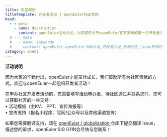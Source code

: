 ```yaml
---
title: 年度规划
titleTemplate: 开发者活动 | openEuler社区官网
head:
  - - meta
    - name: description
      content: openEuler活动沙龙，为您提供关于openEuler官方发布的第一手开发者活动信息。想要了解更多相关信息，欢迎访问openEuler官网。
  # - - meta
  #   - name: keywords
  #     content: openEuler,openEuler活动沙龙,开发者沙龙,开源社区,linux开源社区,服务器系统迁移
category: event
---
```


<script setup lang="ts">

import TheSalon from '@/views/event/EventPlan.vue';
import AppContent from '@/components/AppContent.vue';

</script>

<TheSalon />


<AppContent :pc-top = "0" :mobile-top="0">


<div class="text-box">

**活动说明**

因为大家的辛勤付出，openEuler才能茁壮成长，我们鼓励所有为社区贡献的方式。欢迎与openEuler一起组织开发者活动！

在申办社区开发者活动前，您需要填写[活动申办表](https://wenjuan.feishu.cn/m/cfm?t=sVshYEmLjRJi-m925)，待社区通过并联系您时，您可以获取社区的一些支持：<br>
•  活动模板（主KV、 PPT、宣传海报等）<br>
•  宣传支持（报名小程序、官网/公众号以及其他渠道宣传）

如果您需要翻译支持，请在 [ openEuler / globalization ](https://gitee.com/openeuler/globalization/issues) 仓库下提交翻译 Issue，描述您的诉求，openEuler SIG G11N会尽快与您联系！

</div>


</AppContent>

<style lang="scss" scoped> @import './index.scss'; </style>